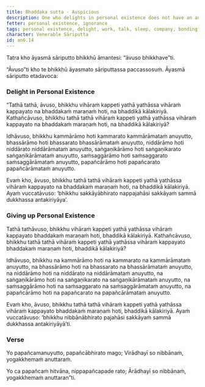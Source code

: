 ```yaml
---
title: Bhaddaka sutta - Auspicious
description: One who delights in personal existence does not have an auspicious death. One who delights in Nibbāna and gives up personal existence has an auspicious death.
fetter: personal existence, ignorance
tags: personal existence, delight, work, talk, sleep, company, bonding, mental proliferation, Nibbāna, auspicious, suffering, death, an, an6
character: Venerable Sāriputta
id: an6.14
---
```


Tatra kho āyasmā sāriputto bhikkhū āmantesi: “āvuso bhikkhave”ti.

“Āvuso”ti kho te bhikkhū āyasmato sāriputtassa paccassosuṁ. Āyasmā sāriputto etadavoca:

### Delight in Personal Existence

“Tathā tathā, āvuso, bhikkhu vihāraṁ kappeti yathā yathāssa vihāraṁ kappayato na bhaddakaṁ maraṇaṁ hoti, na bhaddikā kālakiriyā. Kathañcāvuso, bhikkhu tathā tathā vihāraṁ kappeti yathā yathāssa vihāraṁ kappayato na bhaddakaṁ maraṇaṁ hoti, na bhaddikā kālakiriyā?

Idhāvuso, bhikkhu kammārāmo hoti kammarato kammārāmataṁ anuyutto,
bhassārāmo hoti bhassarato bhassārāmataṁ anuyutto,
niddārāmo hoti niddārato niddārāmataṁ anuyutto,
saṅgaṇikārāmo hoti saṅgaṇikarato saṅgaṇikārāmataṁ anuyutto,
saṁsaggārāmo hoti saṁsaggarato saṁsaggārāmataṁ anuyutto,
papañcārāmo hoti papañcarato papañcārāmataṁ anuyutto.

Evaṁ kho, āvuso, bhikkhu tathā tathā vihāraṁ kappeti yathā yathāssa vihāraṁ kappayato na bhaddakaṁ maraṇaṁ hoti, na bhaddikā kālakiriyā. Ayaṁ vuccatāvuso: ‘bhikkhu sakkāyābhirato nappajahāsi sakkāyaṁ sammā dukkhassa antakiriyāya’.

### Giving up Personal Existence

Tathā tathāvuso, bhikkhu vihāraṁ kappeti yathā yathāssa vihāraṁ kappayato bhaddakaṁ maraṇaṁ hoti, bhaddikā kālakiriyā. Kathañcāvuso, bhikkhu tathā tathā vihāraṁ kappeti yathā yathāssa vihāraṁ kappayato bhaddakaṁ maraṇaṁ hoti, bhaddikā kālakiriyā?

Idhāvuso, bhikkhu na kammārāmo hoti na kammarato na kammārāmataṁ anuyutto,
na bhassārāmo hoti na bhassarato na bhassārāmataṁ anuyutto,
na niddārāmo hoti na niddārato na niddārāmataṁ anuyutto,
na saṅgaṇikārāmo hoti na saṅgaṇikarato na saṅgaṇikārāmataṁ anuyutto,
na saṁsaggārāmo hoti na saṁsaggarato na saṁsaggārāmataṁ anuyutto,
na papañcārāmo hoti na papañcarato na papañcārāmataṁ anuyutto.

Evaṁ kho, āvuso, bhikkhu tathā tathā vihāraṁ kappeti yathā yathāssa vihāraṁ kappayato bhaddakaṁ maraṇaṁ hoti, bhaddikā kālakiriyā. Ayaṁ vuccatāvuso: ‘bhikkhu nibbānābhirato pajahāsi sakkāyaṁ sammā dukkhassa antakiriyāyā’ti.

### Verse

Yo papañcamanuyutto,
papañcābhirato mago;
Virādhayī so nibbānaṁ,
yogakkhemaṁ anuttaraṁ.

Yo ca papañcaṁ hitvāna,
nippapañcapade rato;
Ārādhayī so nibbānaṁ,
yogakkhemaṁ anuttaran”ti.